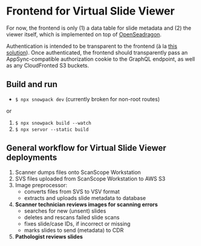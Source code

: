 # Frontend for Virtual Slide Viewer
For now, the frontend is only (1) a data table for slide metadata and (2) the viewer itself, which is implemented on top of [OpenSeadragon](https://openseadragon.github.io/).

Authentication is intended to be transparent to the frontend (à la [this solution](https://github.com/aws-samples/cloudfront-authorization-at-edge#readme)). Once authenticated, the frontend should transparently pass an AppSync-compatible authorization cookie to the GraphQL endpoint, as well as any CloudFronted S3 buckets.

## Build and run ##
- `$ npx snowpack dev` (currently broken for non-root routes)

or
1. `$ npx snowpack build --watch`
2. `$ npx servor --static build`

## General workflow for Virtual Slide Viewer deployments
1. Scanner dumps files onto ScanScope Workstation
2. SVS files uploaded from ScanScope Workstation to AWS S3
3. Image preprocessor:
    - converts files from SVS to VSV format
    - extracts and uploads slide metadata to database
4.	**Scanner technician reviews images for scanning errors**
    - searches for new (unsent) slides
    - deletes and rescans failed slide scans
    - fixes slide/case IDs, if incorrect or missing
    - marks slides to send (metadata) to CDR
5.	**Pathologist reviews slides**

